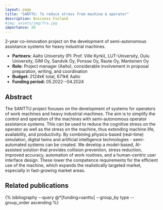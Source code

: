 ```yaml
---
layout: page
title: "SANTTU: To reduce stress from machine & operator"
description: Business Finland
#img: assets/img/fra.jpg
importance: 20
---
```


2-year co-innovation project on the development of semi-autonomous assistance
systems for heavy industrial machines.

- **Partners:** Aalto University (PI: Prof. Ville Kyrki), LUT-University, Oulu
  University, GIM Oy, Sandvik Oy, Ponsse Oy, Raute Oy, Mantsinen Oy
- **Role:** Project manager (Aalto), considerable involvement in proposal preparation, writing, and coordination
- **Budget:** 2124k€ total, 671k€ Aalto
- **Funding period:** 05.2022--04.2024

## Abstract

The SANTTU project focuses on the development of systems for operators of work
machines and heavy industrial machines. The aim is to simplify the control and
operation of the machines with semi-autonomous operator assistance systems. This
can be used to reduce the cognitive stress on the operator as well as the stress
on the machine, thus extending machine life, availability, and productivity. By
combining physics-based (real-time) simulation, digital twins and artificial
intelligence technologies - semi-automated systems can be created. We develop a
model-based, AI-assisted solution that provides collision prevention, stress
reduction, improved accuracy, automation of work routines, and a human-centric
user interface design. These lower the competence requirements for the efficient
use of the machine, which expands the realistically targeted market, especially
in fast-growing market areas.

## Related publications

<div class="publications">
    {% bibliography --query @*[funding=santtu] --group_by type --group_order ascending %}
</div>
